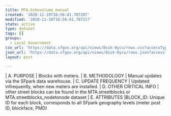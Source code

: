 ```yaml
---
title: MTA.bikevolume_manual
created: '2020-11-10T16:56:41.787207'
modified: '2020-11-10T16:56:41.787217'
state: active
type: dataset
tags: []
groups:
  - Local Government
csv_url: 'https://data.sfgov.org/api/views/8xik-8ycu/rows.csv?accessType=DOWNLOAD'
json_url: 'https://data.sfgov.org/api/views/8xik-8ycu/rows.json?accessType=DOWNLOAD'
layout: post

---
```

| A. PURPOSE | Blocks with meters.
| B. METHODOLOGY | Manual updates via the SFpark data warehouse.
| C. UPDATE FREQUENCY | Updated infrequently, when new meters are installed.
| D. OTHER CRITICAL INFO | other street blocks can be found in the MTA.streetblocks or MTA.streetblocks_nodetonode dataset
| E. ATTRIBUTES |BLOCK_ID: Unique ID for each block, corresponds to all SFpark geography levels (meter post ID, blockface, PMD)
